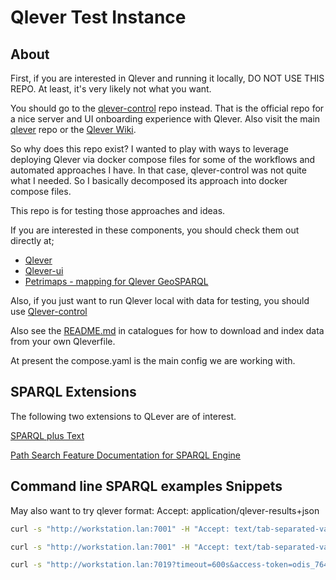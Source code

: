 # Qlever Test Instance

## About

First, if you are interested in Qlever and running it locally, DO NOT USE THIS REPO.  At least, it's very likely
not what you want.

You should go to the [qlever-control](https://github.com/ad-freiburg/qlever-control) repo instead.  That 
is the official repo for a nice server and UI onboarding experience with Qlever.   Also visit the main 
[qlever](https://github.com/ad-freiburg/qlever) repo or the [Qlever Wiki](https://github.com/ad-freiburg/qlever/wiki).

So why does this repo exist?   I wanted to play with ways to leverage deploying Qlever via 
docker compose files for some of the workflows and automated approaches I have.   In that case, qlever-control
was not quite what I needed.  So I basically decomposed its approach into docker compose files.

This repo is for testing those approaches and ideas. 

If you are interested in these components, you should check them out directly at;

* [Qlever](https://github.com/ad-freiburg/qlever)
* [Qlever-ui](https://github.com/ad-freiburg/qlever-ui)
* [Petrimaps - mapping for Qlever GeoSPARQL](https://github.com/ad-freiburg/qlever-petrimaps)

Also, if you just want to run Qlever local with data for testing, you should use
[Qlever-control](https://github.com/ad-freiburg/qlever-control)

Also see the [README.md](catalogues/README.md) in catalogues for how to download and index data
from your own Qleverfile.

At present the compose.yaml is the main config we are working with.  

## SPARQL Extensions

The following two extensions to QLever are of interest.

[SPARQL plus Text](https://github.com/ad-freiburg/qlever/blob/master/docs/sparql_plus_text.md)

[Path Search Feature Documentation for SPARQL Engine](https://github.com/ad-freiburg/qlever/blob/master/docs/path_search.md)


## Command line SPARQL examples Snippets

May also want to try qlever format: Accept: application/qlever-results+json


```bash
curl -s "http://workstation.lan:7001" -H "Accept: text/tab-separated-values" -H "Content-type: application/sparql-query" --data "SELECT * WHERE { ?s ?p ?o } LIMIT 10" ;

```

```bash
curl -s "http://workstation.lan:7001" -H "Accept: text/tab-separated-values" -H "Content-type: application/sparql-query" --data @./searchODIS/dataset.rq ;

```

```bash
curl -s "http://workstation.lan:7019?timeout=600s&access-token=odis_7643543846_6dMISzlPrD7i" -H "Accept: text/csv" -H "Content-type: application/sparql-query" --data "SELECT * WHERE { ?s ?p ?o  }" >  results.csv
```
